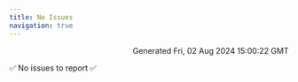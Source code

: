 ```yaml
---
title: No Issues
navigation: true
---
```


<p style="text-align:right;color:#cccs">
Generated Fri, 02 Aug 2024 15:00:22 GMT
</p>
<p>✅ No issues to report ✅</p>



